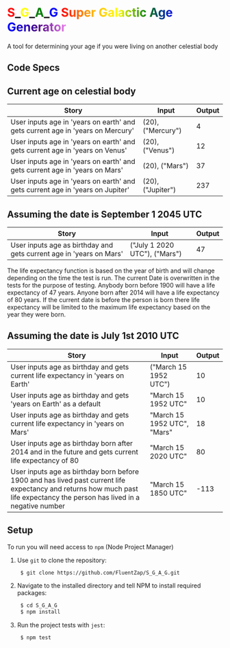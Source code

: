 # <span style="color:red">S</span>\_<span style="color:yellow">G</span>\_<span style="color:green">A</span>_<span style="color:blue">G</span> <span style=" background-image: linear-gradient(to left, violet, indigo, blue, green, yellow, orange, red); -webkit-background-clip: text; color: transparent;">Super Galactic Age Generator</span>

A tool for determining your age if you were living on another celestial body

## Code Specs

## Current age on celestial body
| Story | Input | Output |
|-|-|-|
| User inputs age in 'years on earth' and gets current age in 'years on Mercury' | (20), ("Mercury") | 4 |
| User inputs age in 'years on earth' and gets current age in 'years on Venus' | (20), ("Venus") | 12 |
| User inputs age in 'years on earth' and gets current age in 'years on Mars' | (20), ("Mars") |  37 |
| User inputs age in 'years on earth' and gets current age in 'years on Jupiter' | (20), ("Jupiter") | 237 |

## Assuming the date is September 1 2045 UTC
| Story | Input | Output |
|-|-|-|
| User inputs age as birthday and gets current age in 'years on Mars' | ("July 1 2020 UTC"), ("Mars") | 47 |

The life expectancy function is based on the year of birth and will change depending on the time the test is run.
The current Date is overwritten in the tests for the purpose of testing.
Anybody born before 1900 will have a life expectancy of 47 years.
Anyone born after 2014 will have a life expectancy of 80 years.
If the current date is before the person is born there life expectancy will be limited to the maximum life expectancy based on the year they were born.

## Assuming the date is July 1st 2010 UTC
| Story | Input | Output |
|-|-|-|
| User inputs age as birthday and gets current life expectancy in 'years on Earth' | ("March 15 1952 UTC") | 10 |
| User inputs age as birthday and gets 'years on Earth' as a default | "March 15 1952 UTC" | 10 |
| User inputs age as birthday and gets current life expectancy in 'years on Mars' | "March 15 1952 UTC", "Mars" | 18 |
| User inputs age as birthday born after 2014 and in the future and gets current life expectancy of 80 | "March 15 2020 UTC" | 80 |
| User inputs age as birthday born before 1900 and has lived past current life expectancy and returns how much past life expectancy the person has lived in a negative number | "March 15 1850 UTC" | -113 |

## Setup

To run you will need access to `npm` (Node Project Manager)

1. Use `git` to clone the repository:

   ```bash
    $ git clone https://github.com/FluentZap/S_G_A_G.git
   ```

2. Navigate to the installed directory and tell NPM to install required packages:

   ```bash
    $ cd S_G_A_G
    $ npm install
   ```

2. Run the project tests with `jest`:

   ```bash
    $ npm test
   ```
